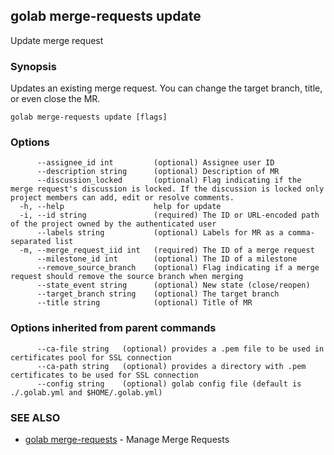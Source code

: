 ## golab merge-requests update

Update merge request

### Synopsis


Updates an existing merge request. You can change the target branch, title, or even close the MR.

```
golab merge-requests update [flags]
```

### Options

```
      --assignee_id int         (optional) Assignee user ID
      --description string      (optional) Description of MR
      --discussion_locked       (optional) Flag indicating if the merge request's discussion is locked. If the discussion is locked only project members can add, edit or resolve comments.
  -h, --help                    help for update
  -i, --id string               (required) The ID or URL-encoded path of the project owned by the authenticated user
      --labels string           (optional) Labels for MR as a comma-separated list
  -m, --merge_request_iid int   (required) The ID of a merge request
      --milestone_id int        (optional) The ID of a milestone
      --remove_source_branch    (optional) Flag indicating if a merge request should remove the source branch when merging
      --state_event string      (optional) New state (close/reopen)
      --target_branch string    (optional) The target branch
      --title string            (optional) Title of MR
```

### Options inherited from parent commands

```
      --ca-file string   (optional) provides a .pem file to be used in certificates pool for SSL connection
      --ca-path string   (optional) provides a directory with .pem certificates to be used for SSL connection
      --config string    (optional) golab config file (default is ./.golab.yml and $HOME/.golab.yml)
```

### SEE ALSO
* [golab merge-requests](golab_merge-requests.md)	 - Manage Merge Requests

